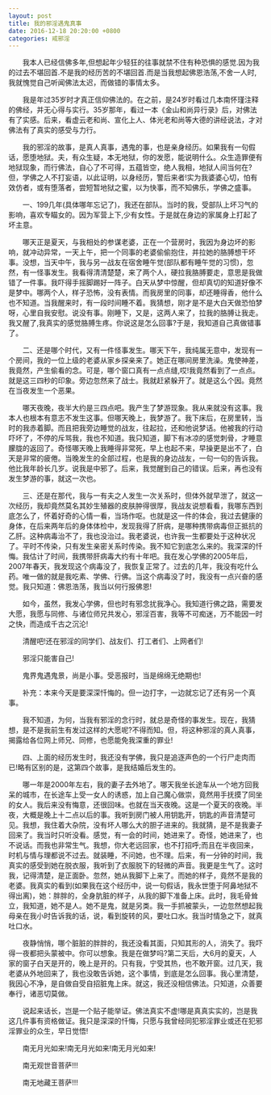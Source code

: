 ```yaml
---
layout: post
title: 我的邪淫遇鬼真事
date: 2016-12-18 20:20:00 +0800
categories: 戒邪淫
---
```


　　我本人已经信佛多年,但想起年少轻狂的往事就禁不住有种恐惧的感觉.因为我的过去不堪回首.不是我的经历苦的不堪回首.而是当我想起佛恩浩荡,不舍一人时,我就愧觉自己听闻佛法太迟，而做错的事情太多。
　　我是年过35岁时才真正信仰佛法的。在之前，是24岁时看过几本南怀瑾注释的佛经，并无心得与实行。35岁那年，看过一本《金山和尚异行录》后，对佛法有了实感。后来，看虚云老和尚、宣化上人、体光老和尚等大德的讲经说法，才对佛法有了真实的感受与力行。
　　我的邪淫的故事，是真人真事，遇鬼的事，也是亲身经历。如果我有一句假话，愿堕地狱。夫，有众生疑，本无地狱，你的发愿，能说明什么。众生造罪便有地狱现象，而行佛法，自心了不可得，五蕴皆空，绝人我相，地狱人间当何在?但，学佛之人不打妄语，以此证明，以身经历，警后来者!实为我婆婆心切，怕有效仿者，或有堕落者，尝短暂地狱之蜜，以为快事，而不知佛乐，学佛之盛事。
　　一、199几年(具体哪年忘记了)，我还在部队。当时的我，受部队上坏习气的影响，喜欢专瞄女的。因为军营上下,少有女性。于是就在身边的家属身上打起了坏主意。
　　哪天正是夏天，与我相处的参谋老婆，正在一个营房时，我因为身边坏的影响，就冲动异常，一天上午，把一个同事的老婆偷偷抱住，并拉她的胳膊想干坏事。没想，当天中午，我与另一战友在宿舍睡午觉(部队都有睡午觉的习惯)，忽然，有一怪事发生。我看得清清楚楚，来了两个人，硬拉我胳膊要走，意思是我做错了一件事。我吓得手摇脚踢好一阵子。白天从梦中惊醒，但却真切的知道好像不是梦中。哪两个人，样子恐怖，没有表情。而我房里的同事，却还睡得香，他什么也不知道。当我醒来时，有一段时间睡不着。我猜想，刚才是不是大白天做恐怕梦呀，心里自我安慰。说没有事。刚睡下，又是，这两人来了，拉我的胳膊让我走。我又醒了,我真实的感觉胳膊生疼。你说这是怎么回事?于是，我知道自己真做错事了。
　　二、还是哪个时代，又有一件怪事发生。哪天下午，我纯属无意中，发现有一个房间，我的一位上级的老婆从家乡探亲来了。她正在哪间房里洗澡。鬼使神差，我竟然，产生偷看的念。可是，哪个窗口真有一点点缝,哎!我竟然看到了一点点。就是这三四秒的印象。旁边忽然来了战士。我就赶紧躲开了。就是这么个因。竟然在当夜发生一个恶果。
　　哪天夜晚，夜半大约是三四点吧。我产生了梦游现象。我从来就没有这事。我本人也根本有意志不发生这事。但哪天晚上，我梦游了。我下床后，在房里转，当时的我赤着脚。而且把我旁边睡觉的战友，往起拉，还和他说梦话。他被我的行动吓坏了，不停的斥骂我，我也不知道。我只知道，脚下有冰凉的感觉刺骨，才睡意朦胧的返回了。奇怪哪天晚上我睡得非常死，早上也起不来，早操更是出不了，白天是非常的疲倦。当晚发生的全部过程，也是我的身边战友，一句一句的告诉我。他比我年龄长几岁。说我是中邪了。后来，我觉醒到自己的错误。后来，再也没有发生梦游的事，就这一次也。
　　三、还是在那代，我与一有夫之人发生一次关系时，但体外就早泄了，就这一次经历，我却竟然莫名其妙生殖器的皮肤肿得很厚，我战友说想看看，我哪东西到底怎么了，怀着好奇的心情一看，当场作呕。也就是这一件的体会，我过去健康的身体，在后来两年后的身体体检中，发现我得了肝病，是哪种携带病毒但正抵抗的乙肝。这种病毒治不了，我也没治过。我老婆说，也许我一生都要处于这种状况了。平时不传染，只有发生亲密关系时传染。我不知它到底怎么来的。我深深的忏悔。我估计了时间，我携带肝病毒大约有十年吧。我在发心学佛的2005年后，2007年春天，我发现这个病毒没了，我恢复正常了。过去的几年，我没有吃什么药。唯一做的就是我吃素、学佛、行佛。当这个病毒没了时，我没有一点兴奋的感觉。我只知道：佛恩浩荡，我当以何行报佛恩!
　　如今，虽然，我发心学佛，但也时有邪念扰我净心。我知道行佛之路，需要发大愿，我愿与同修、与诸位师兄共发心，邪淫百害，我等不可痴迷，万不能因一时之快，而造成千古之沉沦!
　　清醒吧!还在邪淫的同学们、战友们、打工者们、上网者们!
　　邪淫只能害自己!
　　鬼界鬼遇鬼景，尚是小事。受恶报时，当是绵绵无绝期也!
　　补充：本来今天是要深深忏悔的。但一边打字，一边就忘记了还有另一个真事。
　　我不知道，为何，当我有邪淫的念行时，就总是奇怪的事发生。现在，我猜想，是不是我前生有发过这样的大愿呢?不得而知。但，将这种邪淫的真人真事，揭露给各位网上师兄、同修，也愿能免我深重的罪业!
　　四、上面的经历发生时，我还没有学佛，我只是追逐声色的一个行尸走肉而已!略有区别的是，这第四个故事，是我结婚后发生的。
　　哪一年是2000年左右，我的妻子去外地了。哪天我坐长途车从一个地方回我呆的城市，在长途车上受一女人的诱惑，加上自己魔心做崇，竟然用手抚摸了同坐的女人。我后来没有悔意，还很回味。也就在当天夜晚。这是一个夏天的夜晚。半夜，大概是晚上十二点以后的事。我听到房门被人用钥匙开，钥匙的声音清楚可见。我想，我住着大杂院，没有坏人哪么大的胆子进来的。我就猜，是不是我妻子回来了。我当时只听没看。感觉，有一会的时间，她进来了。奇怪，她进来了，也不说话。而我也非常生气。我想，你大老远回家，也不打招呼;而且在半夜回来，时机与情与理都说不过去。就装睡，不问她，也不理。后来，有一分钟的时间，我真实的感受到她在脱衣服，我听到了衣服脱下的轻微的声音。我更是生气了。这时我，记得清楚，是正面卧。忽然，她从我脚下上来了。而她的样子，竟然不是我的老婆。我真实的看到(如果我在这个经历中，说一句假话，我永世堕于阿鼻地狱不得出离)，她：胖胖的，全身肮脏的样子，从我的脚下准备上床。此时，我毛骨耸立，我知道，她不是人。她不是鬼，就是另类。我一手抓被蒙头，一边忽然想起我母亲在我小时告诉我的话，说，看到旋转的风，要吐口水。我当时情急之下，就真吐口水。
　　夜静悄悄，哪个脏脏的胖胖的，我还没看其面，只知其形的人，消失了。我吓得一夜都把头蒙被中。你可以想象。我是在做梦吗?第二天后，大6月的夏天，人家的窗子白天是开的，晚上是开的。只有我，宁受其热，也不敢开窗。过几天，我老婆从外地回来了，我也没敢告诉她，这个事情，到底是怎么回事。我心里清楚，我因心不净，是自做自受自招脏鬼上床。就这，我还没相信佛法。只知道，众善要奉行，诸恶切莫做。
　　说起来话长，岂是一个贴子能举证。佛法真实不虚!哪是真真实实的，岂是我这几件事有资格做证。我只是深深的忏悔，只愿与我曾经同犯邪淫罪业或还在犯邪淫罪业的众生，早日觉悟!
　　南无月光如来!南无月光如来!南无月光如来!
　　南无观世音菩萨!!!
　　南无地藏王菩萨!!!